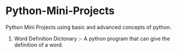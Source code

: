 # Python-Mini-Projects
Python Mini Projects using basic and advanced concepts of python.
<ol>
	<li>Word Definition Dictonary :- A python program that can give the definition of a word.</li>
</ol>
